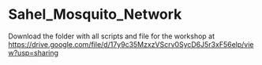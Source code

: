 # Sahel_Mosquito_Network
Download the folder with all scripts and file for the workshop at https://drive.google.com/file/d/17y9c35MzxzVScrv0SycD6J5r3xF56elp/view?usp=sharing
